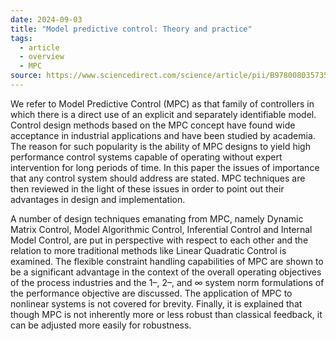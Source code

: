 ```yaml
---
date: 2024-09-03
title: "Model predictive control: Theory and practice"
tags:
  - article
  - overview
  - MPC
source: https://www.sciencedirect.com/science/article/pii/B9780080357355500061
---
```

We refer to Model Predictive Control (MPC) as that family of controllers in which there is a direct use of an explicit and separately identifiable model. Control design methods based on the MPC concept have found wide acceptance in industrial applications and have been studied by academia. The reason for such popularity is the ability of MPC designs to yield high performance control systems capable of operating without expert intervention for long periods of time. In this paper the issues of importance that any control system should address are stated. MPC techniques are then reviewed in the light of these issues in order to point out their advantages in design and implementation.

A number of design techniques emanating from MPC, namely Dynamic Matrix Control, Model Algorithmic Control, Inferential Control and Internal Model Control, are put in perspective with respect to each other and the relation to more traditional methods like Linear Quadratic Control is examined. The flexible constraint handling capabilities of MPC are shown to be a significant advantage in the context of the overall operating objectives of the process industries and the 1–, 2–, and ∞ system norm formulations of the performance objective are discussed. The application of MPC to nonlinear systems is not covered for brevity. Finally, it is explained that though MPC is not inherently more or less robust than classical feedback, it can be adjusted more easily for robustness.